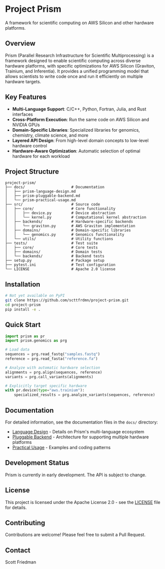 # Project Prism

A framework for scientific computing on AWS Silicon and other hardware platforms.

## Overview

Prism (Parallel Research Infrastructure for Scientific Multiprocessing) is a framework designed to enable scientific computing across diverse hardware platforms, with specific optimizations for AWS Silicon (Graviton, Trainium, and Inferentia). It provides a unified programming model that allows scientists to write code once and run it efficiently on multiple hardware targets.

## Key Features

- **Multi-Language Support**: C/C++, Python, Fortran, Julia, and Rust interfaces
- **Cross-Platform Execution**: Run the same code on AWS Silicon and NVIDIA GPUs 
- **Domain-Specific Libraries**: Specialized libraries for genomics, chemistry, climate science, and more
- **Layered API Design**: From high-level domain concepts to low-level hardware control
- **Hardware-Aware Optimization**: Automatic selection of optimal hardware for each workload

## Project Structure

```
project-prism/
├── docs/                     # Documentation
│   ├── prism-language-design.md
│   ├── prism-pluggable-backend.md
│   └── prism-practical-usage.md
├── src/                      # Source code
│   ├── core/                 # Core functionality
│   │   ├── device.py         # Device abstraction
│   │   └── kernel.py         # Computational kernel abstraction
│   ├── backends/             # Hardware-specific backends
│   │   └── graviton.py       # AWS Graviton implementation
│   ├── domains/              # Domain-specific libraries
│   │   └── genomics.py       # Genomics functionality
│   └── utils/                # Utility functions
├── tests/                    # Test suite
│   ├── core/                 # Core tests
│   ├── domains/              # Domain tests
│   └── backends/             # Backend tests
├── setup.py                  # Package setup
├── pytest.ini                # Test configuration
└── LICENSE                   # Apache 2.0 license
```

## Installation

```bash
# Not yet available on PyPI
git clone https://github.com/scttfrdmn/project-prism.git
cd project-prism
pip install -e .
```

## Quick Start

```python
import prism as pr
import prism.genomics as prg

# Load data
sequences = prg.read_fastq("samples.fastq")
reference = prg.read_fasta("reference.fa")

# Analyze with automatic hardware selection
alignments = prg.align(sequences, reference)
variants = prg.call_variants(alignments)

# Explicitly target specific hardware
with pr.device(type="aws.trainium"):
    specialized_results = prg.analyze_variants(sequences, reference)
```

## Documentation

For detailed information, see the documentation files in the `docs/` directory:

- [Language Design](docs/prism-language-design.md) - Details on Prism's multi-language ecosystem
- [Pluggable Backend](docs/prism-pluggable-backend.md) - Architecture for supporting multiple hardware platforms
- [Practical Usage](docs/prism-practical-usage.md) - Examples and coding patterns

## Development Status

Prism is currently in early development. The API is subject to change.

## License

This project is licensed under the Apache License 2.0 - see the [LICENSE](LICENSE) file for details.

## Contributing

Contributions are welcome! Please feel free to submit a Pull Request.

## Contact

Scott Friedman